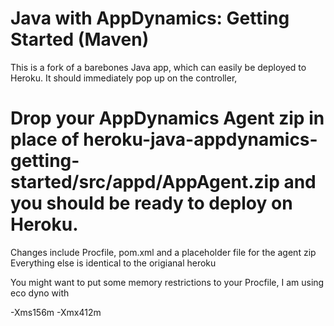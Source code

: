 # Java with AppDynamics: Getting Started (Maven)

This is a fork of a barebones Java app, which can easily be deployed to Heroku. 
It should immediately pop up on the controller, 

# Drop your AppDynamics Agent zip in place of heroku-java-appdynamics-getting-started/src/appd/AppAgent.zip and you should be ready to deploy on Heroku. 

Changes include 
Procfile, pom.xml and a placeholder file for the agent zip 
Everything else is identical to the origianal heroku 

You might want to put some memory restrictions to your Procfile, I am using eco dyno with

 -Xms156m -Xmx412m

